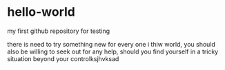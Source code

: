 # hello-world
my first github repository for testing

there is need to try something new for every one i thiw world, you should also be willing to seek out for any help, should you find yourself in a tricky situation beyond your controlksjhvksad 
